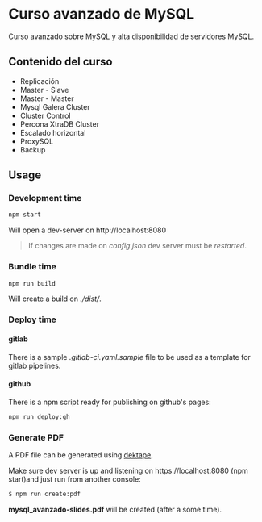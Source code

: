 # Curso avanzado de MySQL

Curso avanzado sobre MySQL y alta disponibilidad de servidores MySQL.

## Contenido del curso
* Replicación
 * Master - Slave
 * Master - Master
* Mysql Galera Cluster
* Cluster Control
* Percona XtraDB Cluster
* Escalado horizontal
 * ProxySQL
* Backup



## Usage


### Development time


```bash
npm start
```

Will open a dev-server on http://localhost:8080


> If changes are made on *config.json* dev server must be *restarted*.


### Bundle time

```bash
npm run build
```

Will create a build on _./dist/_.


### Deploy time

#### gitlab

There is a sample _.gitlab-ci.yaml.sample_ file to be used as a template for gitlab pipelines.

#### github

There is a npm script ready for publishing on github's pages:
```bash
npm run deploy:gh
```

### Generate PDF

A PDF file can be generated using [dektape](https://github.com/astefanutti/decktape).

Make sure dev server is up and listening on https://localhost:8080 (npm start)and just run from another console:

```bash
$ npm run create:pdf
```

**mysql_avanzado-slides.pdf** will be created (after a some time).
